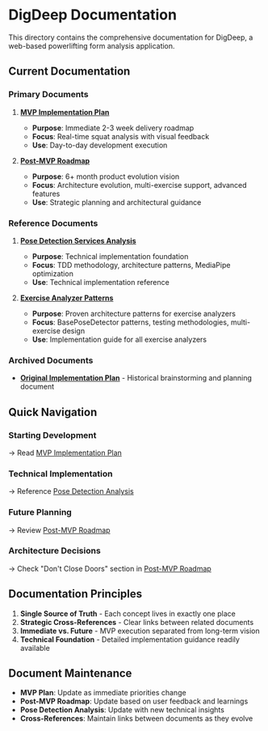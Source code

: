 # DigDeep Documentation

This directory contains the comprehensive documentation for DigDeep, a web-based powerlifting form analysis application.

## Current Documentation

### Primary Documents

1. **[MVP Implementation Plan](./03_mvp_implementation_plan.md)**

   - **Purpose**: Immediate 2-3 week delivery roadmap
   - **Focus**: Real-time squat analysis with visual feedback
   - **Use**: Day-to-day development execution

2. **[Post-MVP Roadmap](./04_post_mvp_roadmap.md)**

   - **Purpose**: 6+ month product evolution vision
   - **Focus**: Architecture evolution, multi-exercise support, advanced features
   - **Use**: Strategic planning and architectural guidance

### Reference Documents

1. **[Pose Detection Services Analysis](./reference/pose_detection_analysis.md)**

   - **Purpose**: Technical implementation foundation
   - **Focus**: TDD methodology, architecture patterns, MediaPipe optimization
   - **Use**: Technical implementation reference

2. **[Exercise Analyzer Patterns](./reference/exercise_analyzer_patterns.md)**
   - **Purpose**: Proven architecture patterns for exercise analyzers
   - **Focus**: BasePoseDetector patterns, testing methodologies, multi-exercise design
   - **Use**: Implementation guide for all exercise analyzers

### Archived Documents

- **[Original Implementation Plan](./archive/04_implementation_plan.md)** - Historical brainstorming and planning document

## Quick Navigation

### Starting Development

→ Read [MVP Implementation Plan](./03_mvp_implementation_plan.md)

### Technical Implementation

→ Reference [Pose Detection Analysis](./reference/pose_detection_analysis.md)

### Future Planning

→ Review [Post-MVP Roadmap](./04_post_mvp_roadmap.md)

### Architecture Decisions

→ Check "Don't Close Doors" section in [Post-MVP Roadmap](./04_post_mvp_roadmap.md#dont-close-doors-during-mvp)

## Documentation Principles

1. **Single Source of Truth** - Each concept lives in exactly one place
2. **Strategic Cross-References** - Clear links between related documents
3. **Immediate vs. Future** - MVP execution separated from long-term vision
4. **Technical Foundation** - Detailed implementation guidance readily available

## Document Maintenance

- **MVP Plan**: Update as immediate priorities change
- **Post-MVP Roadmap**: Update based on user feedback and learnings
- **Pose Detection Analysis**: Update with new technical insights
- **Cross-References**: Maintain links between documents as they evolve
